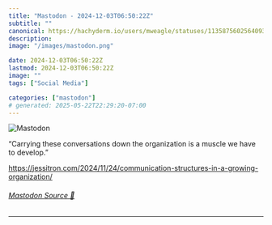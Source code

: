 ```yaml
---
title: "Mastodon - 2024-12-03T06:50:22Z"
subtitle: ""
canonical: https://hachyderm.io/users/mweagle/statuses/113587560256409371
description:
image: "/images/mastodon.png"

date: 2024-12-03T06:50:22Z
lastmod: 2024-12-03T06:50:22Z
image: ""
tags: ["Social Media"]

categories: ["mastodon"]
# generated: 2025-05-22T22:29:20-07:00
---
```

![Mastodon](/images/mastodon.png)

<p>“Carrying these conversations down the organization is a muscle we have to develop.”</p><p><a href="https://jessitron.com/2024/11/24/communication-structures-in-a-growing-organization/" target="_blank" rel="nofollow noopener noreferrer" translate="no"><span class="invisible">https://</span><span class="ellipsis">jessitron.com/2024/11/24/commu</span><span class="invisible">nication-structures-in-a-growing-organization/</span></a></p>


###### [Mastodon Source 🐘](https://hachyderm.io/@mweagle/113587560256409371)

___
